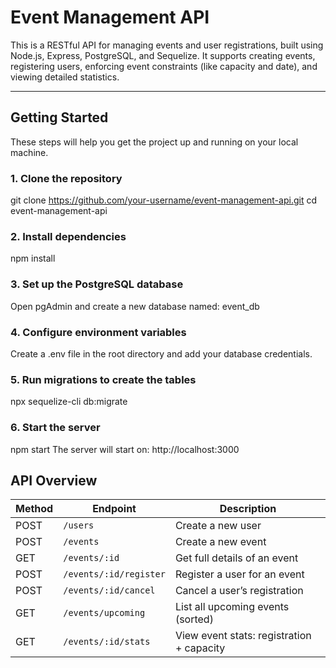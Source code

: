 # Event Management API

This is a RESTful API for managing events and user registrations, built using Node.js, Express, PostgreSQL, and Sequelize. It supports creating events, registering users, enforcing event constraints (like capacity and date), and viewing detailed statistics.

---

##  Getting Started

These steps will help you get the project up and running on your local machine.

### 1. Clone the repository

git clone https://github.com/your-username/event-management-api.git
cd event-management-api

### 2. Install dependencies

npm install

### 3. Set up the PostgreSQL database

Open pgAdmin and create a new database named: event_db

### 4. Configure environment variables

Create a .env file in the root directory and add your database credentials.

### 5. Run migrations to create the tables

npx sequelize-cli db:migrate

### 6. Start the server

npm start
The server will start on: http://localhost:3000

## API Overview


| Method | Endpoint               | Description                               |
| ------ | ---------------------- | ----------------------------------------- |
| POST   | `/users`               | Create a new user                         |
| POST   | `/events`              | Create a new event                        |
| GET    | `/events/:id`          | Get full details of an event              |
| POST   | `/events/:id/register` | Register a user for an event              |
| POST   | `/events/:id/cancel`   | Cancel a user’s registration              |
| GET    | `/events/upcoming`     | List all upcoming events (sorted)         |
| GET    | `/events/:id/stats`    | View event stats: registration + capacity |

